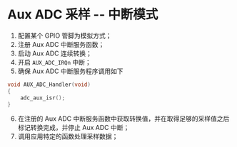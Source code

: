 # Aux ADC 采样 -- 中断模式

1. 配置某个 GPIO 管脚为模拟方式；
2. 注册 Aux ADC 中断服务函数；
3. 启动 Aux ADC 连续转换；
4. 开启 `AUX_ADC_IRQn` 中断；
5. 确保 Aux ADC 中断服务程序调用如下

```c
void AUX_ADC_Handler(void)
{
	adc_aux_isr();
}
```
6. 在注册的 Aux ADC 中断服务函数中获取转换值，并在取得足够的采样值之后标记转换完成，并停止 Aux ADC 中断；
7. 调用应用特定的函数处理采样数据；
